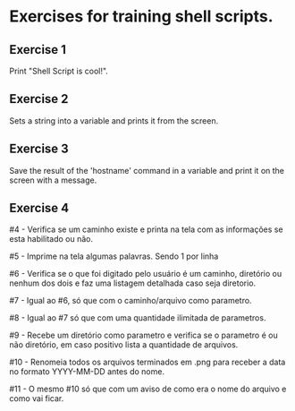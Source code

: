 # Exercises for training shell scripts.

## Exercise 1
 Print "Shell Script is cool!".

## Exercise 2
Sets a string into a variable and prints it from the screen.

## Exercise 3
Save the result of the 'hostname' command in a variable and print it on the screen with a message.

## Exercise 4




#4 - Verifica se um caminho existe e printa na tela com as informações se esta habilitado ou não.

#5 - Imprime na tela algumas palavras. Sendo 1 por linha

#6 - Verifica se o que foi digitado pelo usuário é um caminho, diretório ou nenhum dos dois e faz uma listagem detalhada caso seja diretorio.

#7 - Igual ao #6, só que com o caminho/arquivo como parametro.

#8 - Igual ao #7 só que com uma quantidade ilimitada de parametros.

#9 - Recebe um diretório como parametro e verifica se o parametro é ou não diretório, em caso positivo lista a quantidade de arquivos.

#10 - Renomeia todos os arquivos terminados em .png para receber a data no formato YYYY-MM-DD antes do nome.

#11 - O mesmo #10 só que com um aviso de como era o nome do arquivo e como vai ficar.